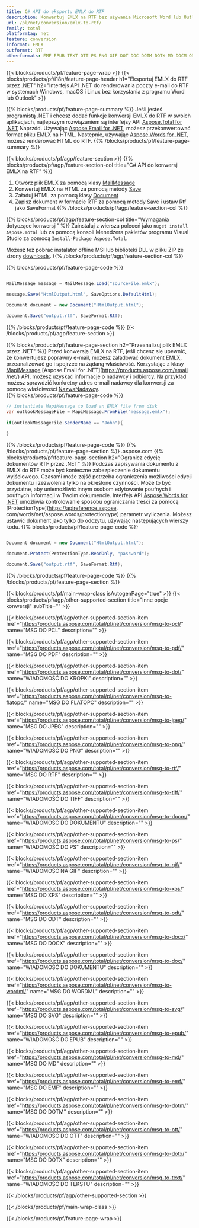 ```yaml
---
title: C# API do eksportu EMLX do RTF
description: Konwertuj EMLX na RTF bez używania Microsoft Word lub Outlook na .NET
url: /pl/net/conversion/emlx-to-rtf/
family: total
platformtag: net
feature: conversion
informat: EMLX
outformat: RTF
otherformats: EMF EPUB TEXT OTT PS PNG GIF DOT DOC DOTM DOTX MD DOCM ODT JPEG XPS DOCX TIFF SVG WORDML PDF FLATOPC RTF PCL
---
```

{{< blocks/products/pf/feature-page-wrap >}}
{{< blocks/products/pf/i18n/feature-page-header h1="Eksportuj EMLX do RTF przez .NET" h2="Interfejs API .NET do renderowania poczty e-mail do RTF w systemach Windows, macOS i Linux bez korzystania z programu Word lub Outlook" >}}

{{% blocks/products/pf/feature-page-summary %}}
Jeśli jesteś programistą .NET i chcesz dodać funkcje konwersji EMLX do RTF w swoich aplikacjach, najlepszym rozwiązaniem są interfejsy API [Aspose.Total for .NET](https://products.aspose.com/total/net/) Naprzód. Używając [Aspose.Email for .NET](https://products.aspose.com/email/net/), możesz przekonwertować format pliku EMLX na HTML. Następnie, używając [Aspose.Words for .NET](https://products.aspose.com/words/net/), możesz renderować HTML do RTF.
{{% /blocks/products/pf/feature-page-summary  %}}

{{< blocks/products/pf/agp/feature-section >}}
{{% blocks/products/pf/agp/feature-section-col title="C# API do konwersji EMLX na RTF" %}}
1. Otwórz plik EMLX za pomocą klasy [MailMessage](https://apireference.aspose.com/email/net/aspose.email/mailmessage)
2. Konwertuj EMLX na HTML za pomocą metody [Save](https://apireference.aspose.com/email/net/aspose.email.mailmessage/save/methods/3)
3. Załaduj HTML za pomocą klasy [Document](https://apireference.aspose.com/words/net/aspose.words/document)
4. Zapisz dokument w formacie RTF za pomocą metody [Save](https://apireference.aspose.com/words/net/aspose.words.document/save/methods/4) i ustaw Rtf jako SaveFormat
{{% /blocks/products/pf/agp/feature-section-col %}}

{{% blocks/products/pf/agp/feature-section-col title="Wymagania dotyczące konwersji" %}}
Zainstaluj z wiersza poleceń jako ```nuget install Aspose.Total``` lub za pomocą konsoli Menedżera pakietów programu Visual Studio za pomocą ```Install-Package Aspose.Total```.

Możesz też pobrać instalator offline MSI lub biblioteki DLL w pliku ZIP ze strony [downloads](https://downloads.aspose.com/total/net).
{{% /blocks/products/pf/agp/feature-section-col %}}

{{% blocks/products/pf/feature-page-code %}}

```cs

MailMessage message = MailMessage.Load("sourceFile.emlx");
 
message.Save("HtmlOutput.html", SaveOptions.DefaultHtml);

Document document = new Document("HtmlOutput.html");

document.Save("output.rtf", SaveFormat.Rtf); 
```

{{% /blocks/products/pf/feature-page-code %}}
{{< /blocks/products/pf/agp/feature-section >}}

{{% blocks/products/pf/feature-page-section  h2="Przeanalizuj plik EMLX przez .NET" %}}
Przed konwersją EMLX na RTF, jeśli chcesz się upewnić, że konwertujesz poprawny e-mail, możesz załadować dokument EMLX, przeanalizować go i spojrzeć na żądaną właściwość. Korzystając z klasy [MapiMessage](https://apireference.aspose.com/email/net/aspose.email.mapi/mapimessage) [Aspose.Email for .NET](https://products.aspose.com/email /net/) API, możesz uzyskać informacje o nadawcy i odbiorcy. Na przykład możesz sprawdzić konkretny adres e-mail nadawcy dla konwersji za pomocą właściwości [NazwaNadawcy](https://apireference.aspose.com/email/net/aspose.email.mapi/mapimessage/properties/sendername).  
{{% blocks/products/pf/feature-page-code %}}

```cs
// instantiate MapiMessage to load an EMLX file from disk
var outlookMessageFile = MapiMessage.FromFile("message.emlx");
 
if(outlookMessageFile.SenderName == "John"){
    
}
```

{{% /blocks/products/pf/feature-page-code  %}}
{{% /blocks/products/pf/feature-page-section %}}
.aspose.com
{{% blocks/products/pf/feature-page-section  h2="Ogranicz edycję dokumentów RTF przez .NET" %}}
Podczas zapisywania dokumentu z EMLX do RTF może być konieczne zabezpieczenie dokumentu wyjściowego. Czasami może zajść potrzeba ograniczenia możliwości edycji dokumentu i zezwolenia tylko na określone czynności. Może to być przydatne, aby uniemożliwić innym osobom edytowanie poufnych i poufnych informacji w Twoim dokumencie. Interfejs API [Aspose.Words for .NET](https://products.aspose.com/words/net/) umożliwia kontrolowanie sposobu ograniczania treści za pomocą [ProtectionType](https://apireference.aspose. com/words/net/aspose.words/protectiontype) parametr wyliczenia. Możesz ustawić dokument jako tylko do odczytu, używając następujących wierszy kodu. 
{{% blocks/products/pf/feature-page-code %}}

```cs

Document document = new Document("HtmlOutput.html");

document.Protect(ProtectionType.ReadOnly, "password");

document.Save("output.rtf", SaveFormat.Rtf);  
```

{{% /blocks/products/pf/feature-page-code  %}}
{{% /blocks/products/pf/feature-page-section %}}

{{< blocks/products/pf/main-wrap-class isAutogenPage="true" >}}
{{< blocks/products/pf/agp/other-supported-section title="Inne opcje konwersji" subTitle="" >}}

{{< blocks/products/pf/agp/other-supported-section-item href="https://products.aspose.com/total/pl/net/conversion/msg-to-pcl/" name="MSG DO PCL" description="" >}}

{{< blocks/products/pf/agp/other-supported-section-item href="https://products.aspose.com/total/pl/net/conversion/msg-to-pdf/" name="MSG DO PDF" description="" >}}

{{< blocks/products/pf/agp/other-supported-section-item href="https://products.aspose.com/total/pl/net/conversion/msg-to-dot/" name="WIADOMOŚĆ DO KROPKI" description="" >}}

{{< blocks/products/pf/agp/other-supported-section-item href="https://products.aspose.com/total/pl/net/conversion/msg-to-flatopc/" name="MSG DO FLATOPC" description="" >}}

{{< blocks/products/pf/agp/other-supported-section-item href="https://products.aspose.com/total/pl/net/conversion/msg-to-jpeg/" name="MSG DO JPEG" description="" >}}

{{< blocks/products/pf/agp/other-supported-section-item href="https://products.aspose.com/total/pl/net/conversion/msg-to-png/" name="WIADOMOŚĆ DO PNG" description="" >}}

{{< blocks/products/pf/agp/other-supported-section-item href="https://products.aspose.com/total/pl/net/conversion/msg-to-rtf/" name="MSG DO RTF" description="" >}}

{{< blocks/products/pf/agp/other-supported-section-item href="https://products.aspose.com/total/pl/net/conversion/msg-to-tiff/" name="WIADOMOŚĆ DO TIFF" description="" >}}

{{< blocks/products/pf/agp/other-supported-section-item href="https://products.aspose.com/total/pl/net/conversion/msg-to-docm/" name="WIADOMOŚĆ DO DOKUMENTU" description="" >}}

{{< blocks/products/pf/agp/other-supported-section-item href="https://products.aspose.com/total/pl/net/conversion/msg-to-ps/" name="WIADOMOŚĆ DO PS" description="" >}}

{{< blocks/products/pf/agp/other-supported-section-item href="https://products.aspose.com/total/pl/net/conversion/msg-to-gif/" name="WIADOMOŚĆ NA GIF" description="" >}}

{{< blocks/products/pf/agp/other-supported-section-item href="https://products.aspose.com/total/pl/net/conversion/msg-to-xps/" name="MSG DO XPS" description="" >}}

{{< blocks/products/pf/agp/other-supported-section-item href="https://products.aspose.com/total/pl/net/conversion/msg-to-odt/" name="MSG DO ODT" description="" >}}

{{< blocks/products/pf/agp/other-supported-section-item href="https://products.aspose.com/total/pl/net/conversion/msg-to-docx/" name="MSG DO DOCX" description="" >}}

{{< blocks/products/pf/agp/other-supported-section-item href="https://products.aspose.com/total/pl/net/conversion/msg-to-doc/" name="WIADOMOŚĆ DO DOKUMENTU" description="" >}}

{{< blocks/products/pf/agp/other-supported-section-item href="https://products.aspose.com/total/pl/net/conversion/msg-to-wordml/" name="MSG DO WORDML" description="" >}}

{{< blocks/products/pf/agp/other-supported-section-item href="https://products.aspose.com/total/pl/net/conversion/msg-to-svg/" name="MSG DO SVG" description="" >}}

{{< blocks/products/pf/agp/other-supported-section-item href="https://products.aspose.com/total/pl/net/conversion/msg-to-epub/" name="WIADOMOŚĆ DO EPUB" description="" >}}

{{< blocks/products/pf/agp/other-supported-section-item href="https://products.aspose.com/total/pl/net/conversion/msg-to-md/" name="MSG DO MD" description="" >}}

{{< blocks/products/pf/agp/other-supported-section-item href="https://products.aspose.com/total/pl/net/conversion/msg-to-emf/" name="MSG DO EMF" description="" >}}

{{< blocks/products/pf/agp/other-supported-section-item href="https://products.aspose.com/total/pl/net/conversion/msg-to-dotm/" name="MSG DO DOTM" description="" >}}

{{< blocks/products/pf/agp/other-supported-section-item href="https://products.aspose.com/total/pl/net/conversion/msg-to-ott/" name="WIADOMOŚĆ DO OTT" description="" >}}

{{< blocks/products/pf/agp/other-supported-section-item href="https://products.aspose.com/total/pl/net/conversion/msg-to-dotx/" name="MSG DO DOTX" description="" >}}

{{< blocks/products/pf/agp/other-supported-section-item href="https://products.aspose.com/total/pl/net/conversion/msg-to-text/" name="WIADOMOŚĆ DO TEKSTU" description="" >}}



{{< /blocks/products/pf/agp/other-supported-section >}}

{{< /blocks/products/pf/main-wrap-class >}}

{{< /blocks/products/pf/feature-page-wrap >}}